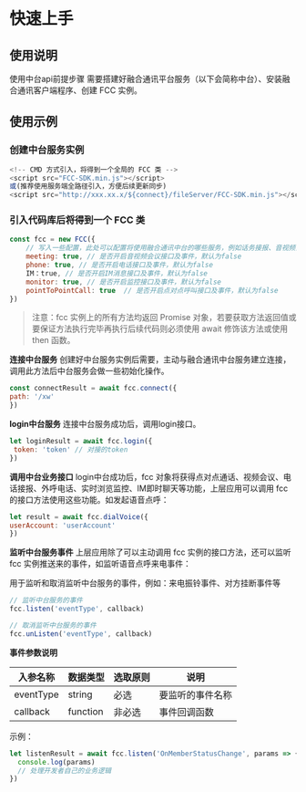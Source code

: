 # 快速上手

## 使用说明

使用中台api前提步骤
需要搭建好融合通讯平台服务（以下会简称中台）、安装融合通讯客户端程序、创建 FCC 实例。

## 使用示例

### 创建中台服务实例

```javascript
<!-- CMD 方式引入，将得到一个全局的 FCC 类 -->
<script src="FCC-SDK.min.js"></script>
或(推荐使用服务端全路径引入，方便后续更新同步)
<script src="http://xxx.xx.x/${connect}/fileServer/FCC-SDK.min.js"></script>
```

### 引入代码库后将得到一个 FCC 类 

```javascript
const fcc = new FCC({
    // 写入一些配置，此处可以配置将使用融合通讯中台的哪些服务，例如话务接报、音视频会议等
    meeting: true, // 是否开启音视频会议接口及事件，默认为false
    phone: true, // 是否开启电话接口及事件，默认为false
    IM：true, // 是否开启IM消息接口及事件，默认为false
    monitor: true, // 是否开启监控接口及事件，默认为false
    pointToPointCall: true  // 是否开启点对点呼叫接口及事件，默认为false
})
```

> 注意：fcc 实例上的所有方法均返回 Promise 对象，若要获取方法返回值或要保证方法执行完毕再执行后续代码则必须使用 await 修饰该方法或使用 then 函数。

 **连接中台服务**
   创建好中台服务实例后需要，主动与融合通讯中台服务建立连接，调用此方法后中台服务会做一些初始化操作。  

   ```javascript
   const connectResult = await fcc.connect({
   path: '/xw'
   })
   ```

 **login中台服务**
   连接中台服务成功后，调用login接口。  

   ```javascript
   let loginResult = await fcc.login({
    token: 'token' // 对接的token
   })
   ```

 **调用中台业务接口**
   login中台成功后，fcc 对象将获得点对点通话、视频会议、电话接报、外呼电话、实时浏览监控、IM即时聊天等功能，上层应用可以调用 fcc 的接口方法使用这些功能。如发起语音点呼：  

   ```javascript
   let result = await fcc.dialVoice({
   userAccount: 'userAccount'
   })
   ```

  **监听中台服务事件**
   上层应用除了可以主动调用 fcc 实例的接口方法，还可以监听 fcc 实例推送来的事件，如监听语音点呼来电事件：  

用于监听和取消监听中台服务的事件，例如：来电振铃事件、对方挂断事件等

```javascript
// 监听中台服务的事件
fcc.listen('eventType', callback)

// 取消监听中台服务的事件
fcc.unListen('eventType', callback)
```

**事件参数说明**

| **入参名称** | **数据类型** | **选取原则** | **说明**         |
| ------------ | ------------ | ------------ | ---------------- |
| eventType    | string       | 必选         | 要监听的事件名称 |
| callback     | function     | 非必选       | 事件回调函数     |

示例：

```javascript
let listenResult = await fcc.listen('OnMemberStatusChange', params => {
  console.log(params)
  // 处理开发者自己的业务逻辑
})
```